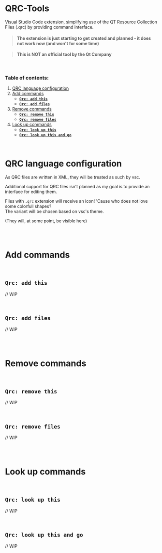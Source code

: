 # QRC-Tools
Visual Studio Code extension, simplifying use of the QT Resource Collection Files (.qrc) by providing command interface.

> #### The extension is just starting to get created and planned - it does not work now (and won't for some time)

> #### This is NOT an official tool by the Qt Company

<br>

### Table of contents:
1. [QRC language configuration](#qrc-language-configuration)
2. [Add commands](#add-commands)
    - [**`Qrc: add this`**](#qrc-add-this)
    - [**`Qrc: add files`**](#qrc-add-files)
3. [Remove commands](#remove-commands)
    - [**`Qrc: remove this`**](#qrc-remove-this)
    - [**`Qrc: remove files`**](#qrc-remove-files)
4. [Look up commands](#look-up-commands)
    - [**`Qrc: look up this`**](#qrc-look-up-this)
    - [**`Qrc: look up this and go`**](#qrc-look-up-this-and-go)

<br>

# QRC language configuration
As QRC files are written in XML, they will be treated as such by vsc.

Additional support for QRC files isn't planned as my goal is to provide an interface for editing them.

Files with `.qrc` extension will receive an icon! 'Cause who does not love some colorfull shapes?  
The variant will be chosen based on vsc's theme.

(They will, at some point, be visible here)


<br>
<br>

# Add commands

<br>

## **`Qrc: add this`**
// WIP

<br>

## **`Qrc: add files`**
// WIP

<br>
<br>

# Remove commands

<br>

## **`Qrc: remove this`**
// WIP

<br>

## **`Qrc: remove files`**
// WIP

<br>
<br>

# Look up commands

<br>

## **`Qrc: look up this`**
// WIP

<br>

## **`Qrc: look up this and go`**
// WIP
